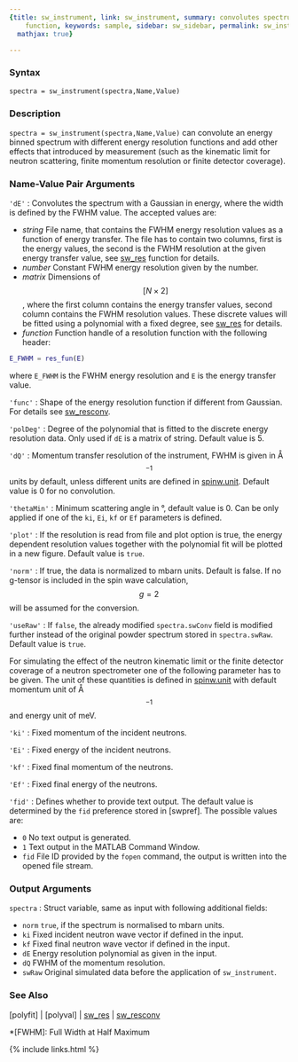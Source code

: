 ```yaml
---
{title: sw_instrument, link: sw_instrument, summary: convolutes spectrum with resolution
    function, keywords: sample, sidebar: sw_sidebar, permalink: sw_instrument, folder: swfiles,
  mathjax: true}

---
```

  
### Syntax
  
`spectra = sw_instrument(spectra,Name,Value)`
  
### Description
  
`spectra = sw_instrument(spectra,Name,Value)` can convolute an energy
binned spectrum with different energy resolution functions and add other
effects that introduced by measurement (such as the kinematic limit for
neutron scattering, finite momentum resolution or finite detector
coverage).
   
  
### Name-Value Pair Arguments
  
`'dE'`
: Convolutes the spectrum with a Gaussian in energy, where the width is
  defined by the FWHM value. The accepted values are:
  * *string*   File name, that contains the FWHM energy
               resolution values as a function of energy
               transfer. The file has to contain two columns,
               first is the energy values, the second is the
               FWHM resolution at the given energy transfer
               value, see [sw_res](sw_res) function for details.
  * *number*   Constant FWHM energy resolution given by the number.
  * *matrix*   Dimensions of $$[N\times 2]$$, where the first column contains the
               energy transfer values, second column contains
               the FWHM resolution values. These discrete values will
               be fitted using a polynomial with a fixed
               degree, see [sw_res](sw_res) for details.
  * *function* Function handle of a resolution function
  with the following header:
  ```matlab
  E_FWHM = res_fun(E)
  ```
  where `E_FWHM` is the FWHM energy resolution and `E` is the energy transfer
  value.
  
`'func'`
: Shape of the energy resolution function if different from Gaussian.
  For details see [sw_resconv](sw_resconv).
  
`'polDeg'`
: Degree of the polynomial that is fitted to the discrete energy 
  resolution data. Only used if `dE` is a matrix of string. Default value
  is 5.
  
`'dQ'`
: Momentum transfer resolution of the instrument, FWHM is
  given in Å$$^{-1}$$ units by default, unless different units
  are defined in [spinw.unit](spinw_unit). Default value is 0 for no convolution.
  
`'thetaMin'`
: Minimum scattering angle in °, default value is 0. Can be only
  applied if one of the `ki`, `Ei`, `kf` or `Ef` parameters is defined.
  
`'plot'`
: If the resolution is read from file and plot option is
  true, the energy dependent resolution values together with the
  polynomial fit will be plotted in a new figure. Default value is
  `true`.
  
`'norm'`
: If true, the data is normalized to mbarn units. Default is
  false. If no g-tensor is included in the spin wave
  calculation, $$g = 2$$ will be assumed for the conversion.
  
`'useRaw'`
: If `false`, the already modified `spectra.swConv` field is
  modified further instead of the original powder spectrum
  stored in `spectra.swRaw`. Default value is `true`.
  
For simulating the effect of the neutron kinematic limit or the finite 
detector coverage of a neutron spectrometer one of the following
parameter has to be given. The unit of these quantities is defined in
[spinw.unit](spinw_unit) with default momentum unit of Å$$^{-1}$$ and energy
unit of meV.
 
`'ki'`
: Fixed momentum of the incident neutrons.
  
`'Ei'`
: Fixed energy of the incident neutrons.
  
`'kf'`
: Fixed final momentum of the neutrons.
  
`'Ef'`
: Fixed final energy of the neutrons.
  
`'fid'`
: Defines whether to provide text output. The default value is determined
  by the `fid` preference stored in [swpref]. The possible values are:
  * `0`   No text output is generated.
  * `1`   Text output in the MATLAB Command Window.
  * `fid` File ID provided by the `fopen` command, the output is written
          into the opened file stream.
 
### Output Arguments
  
`spectra`
: Struct variable, same as input with following additional fields:
* `norm`      `true`, if the spectrum is normalised to mbarn units.
* `ki`        Fixed incident neutron wave vector if defined in the input.
* `kf`        Fixed final neutron wave vector if defined in the input.
* `dE`        Energy resolution polynomial as given in the input.
* `dQ`        FWHM of the momentum resolution.
* `swRaw`     Original simulated data before the application of
              `sw_instrument`.
  
### See Also
  
[polyfit] \| [polyval] \| [sw_res](sw_res) \| [sw_resconv](sw_resconv)
 
*[FWHM]: Full Width at Half Maximum
 

{% include links.html %}
